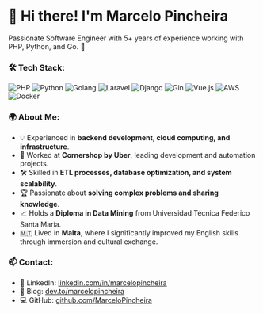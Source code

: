 # 👋 Hi there! I'm Marcelo Pincheira
Passionate Software Engineer with 5+ years of experience working with PHP, Python, and Go. 🚀  

### 🛠 Tech Stack:
![PHP](https://img.shields.io/badge/PHP-777BB4?style=for-the-badge&logo=php&logoColor=white)
![Python](https://img.shields.io/badge/Python-3776AB?style=for-the-badge&logo=python&logoColor=white)
![Golang](https://img.shields.io/badge/Go-00ADD8?style=for-the-badge&logo=go&logoColor=white)
![Laravel](https://img.shields.io/badge/Laravel-FF2D20?style=for-the-badge&logo=laravel&logoColor=white)
![Django](https://img.shields.io/badge/Django-092E20?style=for-the-badge&logo=django&logoColor=white)
![Gin](https://img.shields.io/badge/Gin-00ADD8?style=for-the-badge&logo=go&logoColor=white)
![Vue.js](https://img.shields.io/badge/Vue.js-4FC08D?style=for-the-badge&logo=vue.js&logoColor=white)
![AWS](https://img.shields.io/badge/AWS-232F3E?style=for-the-badge&logo=amazon-aws&logoColor=white)
![Docker](https://img.shields.io/badge/Docker-2496ED?style=for-the-badge&logo=docker&logoColor=white)




### 🌍 About Me:
- 💡 Experienced in **backend development, cloud computing, and infrastructure**.
- 🚀 Worked at **Cornershop by Uber**, leading development and automation projects.
- 🛠 Skilled in **ETL processes, database optimization, and system scalability**.
- 🏆 Passionate about **solving complex problems and sharing knowledge**.
- 📈 Holds a **Diploma in Data Mining** from Universidad Técnica Federico Santa María.
- 🇲🇹 Lived in **Malta**, where I significantly improved my English skills through immersion and cultural exchange.

### 📫 Contact:
- 💼 LinkedIn: [linkedin.com/in/marcelopincheira](https://linkedin.com/in/marcelopincheira)
- 📝 Blog: [dev.to/marcelopincheira](https://dev.to/marcelopincheira)
- 💻 GitHub: [github.com/MarceloPincheira](https://github.com/MarceloPincheira)


